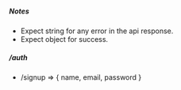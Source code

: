 ##### Notes
 - Expect string for any error in the api response.
 - Expect object for success.

##### /auth
 - /signup => { name, email, password }
